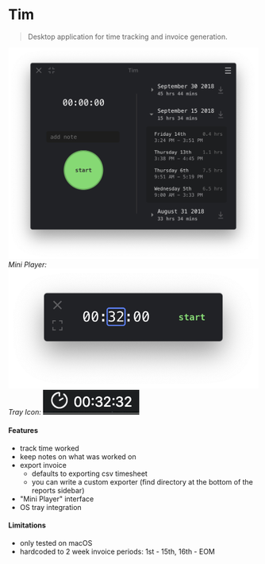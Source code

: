 Tim
===
> Desktop application for time tracking and invoice generation.

![Screenshot of Tim with Reports Sidebar](./screenshots/timer-with-reports.png)
*Mini Player:*
![Screenshot of Tim Mini Player](./screenshots/mini-player-set-time.png)
*Tray Icon:*
![Screenshot of Tim Tray Icon](./screenshots/tray-icon.png)


#### Features
- track time worked
- keep notes on what was worked on
- export invoice
    - defaults to exporting csv timesheet
    - you can write a custom exporter (find directory at the bottom of the reports sidebar)
- "Mini Player" interface
- OS tray integration

#### Limitations
- only tested on macOS
- hardcoded to 2 week invoice periods: 1st - 15th, 16th - EOM
